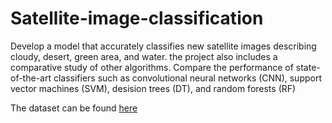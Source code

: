 # Satellite-image-classification
Develop a model that accurately classifies new satellite images describing cloudy, desert, green area, and
water. the project also includes a comparative study of other algorithms. Compare the performance of
state-of-the-art classifiers such as convolutional neural networks (CNN), support vector machines (SVM),
desision trees (DT), and random forests (RF)

The dataset can be found [here](https://www.kaggle.com/code/kandhalkhandeka/classifying-satellite-images-resnet-pytorch/input?select=data&amp)
